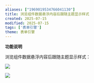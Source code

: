 ```yaml
---
aliases: ["1969019534766041130"]
title: 浏览组件数据悬浮内容后跟随主题显示样式
created: 2025-07-15
modified: 2025-07-15
tags: ['表单引擎']
theme: 表单引擎
---
```


**功能说明**

浏览组件数据悬浮内容后跟随主题显示样式：

![](0155f49f236e91bf2de4320029a9f004.jpg)

![](92791dc394821c1b7a199d6ced4cf6de.jpg)